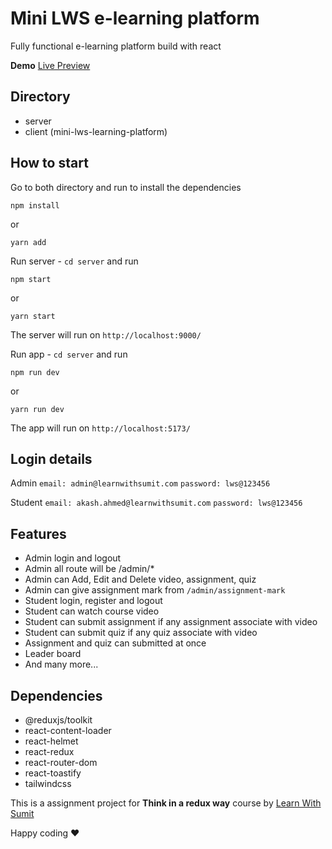 # Mini LWS e-learning platform

Fully functional e-learning platform build with react

**Demo** [Live Preview](https://mini-lws.netlify.app/)

## Directory

-   server
-   client (mini-lws-learning-platform)

## How to start

Go to both directory and run to install the dependencies

```
npm install
```

or

```
yarn add
```

Run server -
`cd server` and run

```
npm start
```

or

```
yarn start
```

The server will run on `http://localhost:9000/`

Run app -
`cd server` and run

```
npm run dev
```

or

```
yarn run dev
```

The app will run on `http://localhost:5173/`

## Login details

Admin
`email: admin@learnwithsumit.com`
`password: lws@123456`

Student
`email: akash.ahmed@learnwithsumit.com`
`password: lws@123456`

## Features

-   Admin login and logout
-   Admin all route will be /admin/\*
-   Admin can Add, Edit and Delete video, assignment, quiz
-   Admin can give assignment mark from `/admin/assignment-mark`
-   Student login, register and logout
-   Student can watch course video
-   Student can submit assignment if any assignment associate with video
-   Student can submit quiz if any quiz associate with video
-   Assignment and quiz can submitted at once
-   Leader board
-   And many more...

## Dependencies

-   @reduxjs/toolkit
-   react-content-loader
-   react-helmet
-   react-redux
-   react-router-dom
-   react-toastify
-   tailwindcss

This is a assignment project for **Think in a redux way** course by [Learn With Sumit](https://learnwithsumit.com/)

Happy coding ❤
